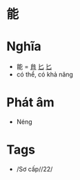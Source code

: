 # 能

# Nghĩa
* 能 = [䏍](䏍.md) [匕](匕.md) [匕](匕.md)
* có thể, có khả năng

# Phát âm
* Néng

# Tags
* /Sơ cấp//22/

<script>window.HANZI_FIELD='能';</script>
